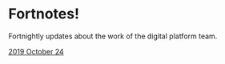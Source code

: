 # Fortnotes!

Fortnightly updates about the work of the digital platform team.

[2019 October 24](20191024.md)

